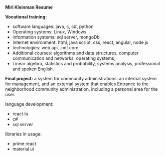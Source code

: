 

**Miri Kleinman Resume**

**Vocational training:**
- software languages: java, c, c#, python 
- Operating systems: Linux, Windows
- information systems: sql server, mongoDb
- Internet environment: html, java script, css, react, angular, node js
- technologies: web api, .net core
- Additional courses: algorithms and data structures, computer communication and networks, operating systems,
- Linear algebra, statistics and probability, systems analysis, professional and spoken English.


**Final project:**
a system for community administrations: an internal system for management, and an external system that enables
Entrance to the neighborhood community administration, including a personal area for the user.

language development: 
- react ts
- c#
- sql server

libraries in usage:
- prime react
- material ui

<!---
MiriKleinman/MiriKleinman is a ✨ special ✨ repository because its `README.md` (this file) appears on your GitHub profile.
You can click the Preview link to take a look at your changes.
--->
